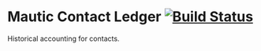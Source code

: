 # Mautic Contact Ledger [![Build Status](https://travis-ci.org/TheDMSGroup/mautic-contact-ledger.svg?branch=master)](https://travis-ci.org/TheDMSGroup/mautic-contact-ledger)

Historical accounting for contacts.
